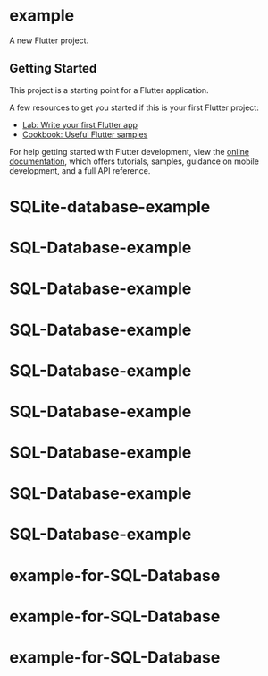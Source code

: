 # example

A new Flutter project.

## Getting Started

This project is a starting point for a Flutter application.

A few resources to get you started if this is your first Flutter project:

- [Lab: Write your first Flutter app](https://docs.flutter.dev/get-started/codelab)
- [Cookbook: Useful Flutter samples](https://docs.flutter.dev/cookbook)

For help getting started with Flutter development, view the
[online documentation](https://docs.flutter.dev/), which offers tutorials,
samples, guidance on mobile development, and a full API reference.
# SQLite-database-example
# SQL-Database-example
# SQL-Database-example
# SQL-Database-example
# SQL-Database-example
# SQL-Database-example
# SQL-Database-example
# SQL-Database-example
# SQL-Database-example
# example-for-SQL-Database
# example-for-SQL-Database
# example-for-SQL-Database
